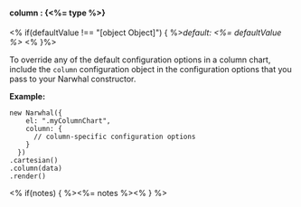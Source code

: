 #### **column** : {<%= type %>}

<% if(defaultValue !== "[object Object]") { %>*default: <%= defaultValue %>* <% }%>

To override any of the default configuration options in a column chart, include the `column` configuration object in the configuration options that you pass to your Narwhal constructor.

**Example:**

	new Narwhal({
	    el: ".myColumnChart",
	    column: {
	      // column-specific configuration options
	    }
	  })
	.cartesian()
	.column(data)
	.render()	

<% if(notes) { %><%= notes %><% } %>


